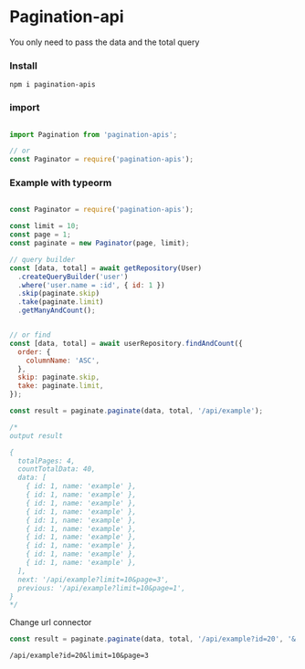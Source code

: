 # Pagination-api

You only need to pass the data and the total query

### Install

`npm i pagination-apis`

### import

```typescript

import Pagination from 'pagination-apis';

// or
const Paginator = require('pagination-apis');
```

### Example with typeorm


```javascript

const Paginator = require('pagination-apis');

const limit = 10;
const page = 1;
const paginate = new Paginator(page, limit);

// query builder
const [data, total] = await getRepository(User)
  .createQueryBuilder('user')
  .where('user.name = :id', { id: 1 })
  .skip(paginate.skip)
  .take(paginate.limit)
  .getManyAndCount();


// or find
const [data, total] = await userRepository.findAndCount({ 
  order: { 
    columnName: 'ASC',
  }, 
  skip: paginate.skip,
  take: paginate.limit, 
});

const result = paginate.paginate(data, total, '/api/example');

/*
output result

{ 
  totalPages: 4,
  countTotalData: 40,
  data: [
    { id: 1, name: 'example' },
    { id: 1, name: 'example' },
    { id: 1, name: 'example' },
    { id: 1, name: 'example' },
    { id: 1, name: 'example' },
    { id: 1, name: 'example' },
    { id: 1, name: 'example' },
    { id: 1, name: 'example' },
    { id: 1, name: 'example' },
    { id: 1, name: 'example' },
  ],
  next: '/api/example?limit=10&page=3',
  previous: '/api/example?limit=10&page=1',
}
*/

```

Change url connector

```javascript
const result = paginate.paginate(data, total, '/api/example?id=20', '&');

```

`/api/example?id=20&limit=10&page=3`